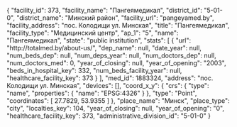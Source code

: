 {
    "facility_id": 373,
    "facility_name": "Пангеямедикал",
    "district_id": "5-01-0",
    "district_name": "Минский район",
    "facility_url": "pangeyamed.by",
    "facility_address": "пос. Колодищи ул. Минская",
    "title": "Пангеямедикал",
    "facility_type": "Медицинский центр",
    "ap_1": "5",
    "name": "Пангеямедикал",
    "state": "public institution",
    "stats": [
        {
            "url": "http:\/\/totalmed.by\/about-us\/",
            "dep_name": null,
            "date_year": null,
            "num_beds_dep": null,
            "num_deps_year": null,
            "num_doctors_dep": null,
            "num_doctors_med": 0,
            "year_of_closing": null,
            "year_of_opening": "2003",
            "beds_in_hospital_key": 332,
            "num_beds_facility_year": null,
            "healthcare_facility_key": 373
        }
    ],
    "med_id": 1883324,
    "address": "пос. Колодищи ул. Минская",
    "devices": [],
    "coord_x_y": {
        "crs": {
            "type": "name",
            "properties": {
                "name": "EPSG:4326"
            }
        },
        "type": "Point",
        "coordinates": [
            27.7829,
            53.9355
        ]
    },
    "place_name": "Минск",
    "place_type": "city",
    "localties_key": 104,
    "year_of_closing": null,
    "year_of_opening": "0",
    "healthcare_facility_key": 373,
    "administrative_division_id": "5-01-0"
}